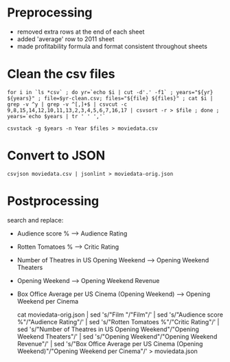 # Preprocessing

  * removed extra rows at the end of each sheet
  * added 'average' row to 2011 sheet
  * made profitability formula and format consistent throughout sheets


# Clean the csv files

    for i in `ls *csv` ; do yr=`echo $i | cut -d'.' -f1` ; years="${yr} ${years}" ; file=$yr-clean.csv; files="${file} ${files}" ; cat $i | grep -v ^y | grep -v ^[,]+$ | csvcut -c 9,8,15,14,12,10,11,13,2,3,4,5,6,7,16,17 | csvsort -r > $file ; done ; years=`echo $years | tr ' ' ','`

    csvstack -g $years -n Year $files > moviedata.csv


# Convert to JSON

    csvjson moviedata.csv | jsonlint > moviedata-orig.json


# Postprocessing

search and replace:

  * Audience  score % --> Audience Rating
  * Rotten Tomatoes % --> Critic Rating
  * Number of Theatres in US Opening Weekend --> Opening Weekend Theaters
  * Opening Weekend --> Opening Weekend Revenue
  * Box Office Average per US Cinema (Opening Weekend) --> Opening Weekend per Cinema

    cat moviedata-orig.json | sed 's/"Film "/"Film"/' | sed 's/"Audience  score %"/"Audience Rating"/' | sed 's/"Rotten Tomatoes %"/"Critic Rating"/' | sed 's/"Number of Theatres in US Opening Weekend"/"Opening Weekend Theaters"/' | sed 's/"Opening Weekend"/"Opening Weekend Revenue"/' | sed 's/"Box Office Average per US Cinema (Opening Weekend)"/"Opening Weekend per Cinema"/' > moviedata.json